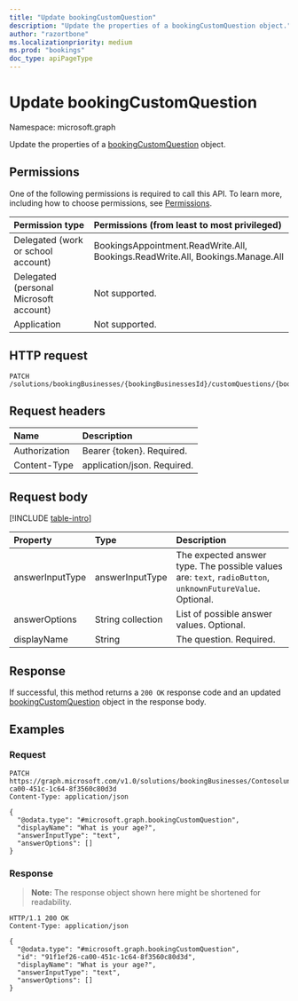 ```yaml
---
title: "Update bookingCustomQuestion"
description: "Update the properties of a bookingCustomQuestion object."
author: "razortbone"
ms.localizationpriority: medium
ms.prod: "bookings"
doc_type: apiPageType
---
```


# Update bookingCustomQuestion

Namespace: microsoft.graph

Update the properties of a [bookingCustomQuestion](../resources/bookingcustomquestion.md) object.

## Permissions

One of the following permissions is required to call this API. To learn more, including how to choose permissions, see [Permissions](/graph/permissions-reference).

| Permission type                        | Permissions (from least to most privileged)                                    |
| :------------------------------------- | :----------------------------------------------------------------------------- |
| Delegated (work or school account)     | BookingsAppointment.ReadWrite.All, Bookings.ReadWrite.All, Bookings.Manage.All |
| Delegated (personal Microsoft account) | Not supported.                                                                 |
| Application                            | Not supported.                                                                 |

## HTTP request

<!-- {
  "blockType": "ignored"
}
-->

```http
PATCH /solutions/bookingBusinesses/{bookingBusinessesId}/customQuestions/{bookingCustomQuestionId}
```

## Request headers

| Name          | Description                 |
| :------------ | :-------------------------- |
| Authorization | Bearer {token}. Required.   |
| Content-Type  | application/json. Required. |

## Request body

[!INCLUDE [table-intro](../../includes/update-property-table-intro.md)]

| Property        | Type              | Description                                                                                                         |
| :-------------- | :---------------- | :------------------------------------------------------------------------------------------------------------------ |
| answerInputType | answerInputType   | The expected answer type. The possible values are: `text`, `radioButton`, `unknownFutureValue`. Optional.    |
| answerOptions   | String collection | List of possible answer values. Optional.                                                                   |
| displayName     | String            | The question. Required. |

## Response

If successful, this method returns a `200 OK` response code and an updated [bookingCustomQuestion](../resources/bookingcustomquestion.md) object in the response body.

## Examples

### Request

<!-- {
  "blockType": "request",
  "name" : "bookingcustomquestionupdate",
  "sampleKeys": ["Contosolunchdelivery@contoso.onmicrosoft.com", "91f1ef26-ca00-451c-1c64-8f3560c80d3d"]
}-->
```http
PATCH https://graph.microsoft.com/v1.0/solutions/bookingBusinesses/Contosolunchdelivery@contoso.onmicrosoft.com/customQuestions/91f1ef26-ca00-451c-1c64-8f3560c80d3d
Content-Type: application/json

{
  "@odata.type": "#microsoft.graph.bookingCustomQuestion",
  "displayName": "What is your age?",
  "answerInputType": "text",
  "answerOptions": []
}
```

### Response

> **Note:** The response object shown here might be shortened for readability.

<!-- {
  "blockType": "response",
  "truncated": true,
  "@odata.type": "microsoft.graph.bookingCustomQuestion"
}
-->

```http
HTTP/1.1 200 OK
Content-Type: application/json

{
  "@odata.type": "#microsoft.graph.bookingCustomQuestion",
  "id": "91f1ef26-ca00-451c-1c64-8f3560c80d3d",
  "displayName": "What is your age?",
  "answerInputType": "text",
  "answerOptions": []
}
```
